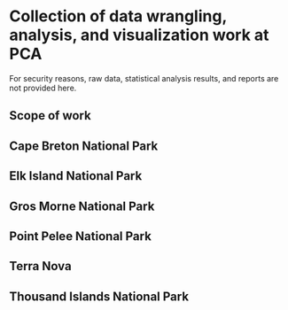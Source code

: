 # Collection of data wrangling, analysis, and visualization work at PCA
For security reasons, raw data, statistical analysis results, and reports are not provided here.
## Scope of work

## Cape Breton National Park

## Elk Island National Park

## Gros Morne National Park

## Point Pelee National Park

## Terra Nova

## Thousand Islands National Park
